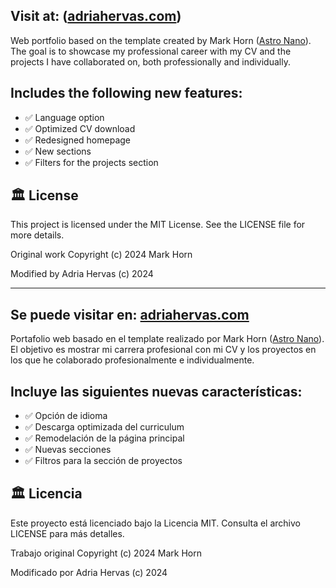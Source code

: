 ## Visit at: ([adriahervas.com](https://adriahervas.com))
Web portfolio based on the template created by Mark Horn ([Astro Nano](https://astro.build/themes/details/astronano/)). The goal is to showcase my professional career with my CV and the projects I have collaborated on, both professionally and individually.

## Includes the following new features:
- ✅ Language option
- ✅ Optimized CV download
- ✅ Redesigned homepage
- ✅ New sections
- ✅ Filters for the projects section

## 🏛️ License
This project is licensed under the MIT License. See the LICENSE file for more details.

Original work Copyright (c) 2024 Mark Horn

Modified by Adria Hervas (c) 2024

___

## Se puede visitar en: [adriahervas.com](https://adriahervas.con)
Portafolio web basado en el template realizado por Mark Horn ([Astro Nano](https://astro.build/themes/details/astronano/)). El objetivo es mostrar mi carrera profesional con mi CV y los proyectos en los que he colaborado profesionalmente e individualmente.

## Incluye las siguientes nuevas características:
- ✅ Opción de idioma
- ✅ Descarga optimizada del curriculum
- ✅ Remodelación de la página principal
- ✅ Nuevas secciones
- ✅ Filtros para la sección de proyectos

## 🏛️ Licencia
Este proyecto está licenciado bajo la Licencia MIT. Consulta el archivo LICENSE para más detalles.

Trabajo original Copyright (c) 2024 Mark Horn

Modificado por Adria Hervas (c) 2024
